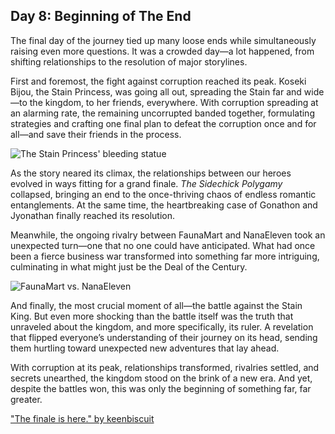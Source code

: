 ## Day 8: Beginning of The End

The final day of the journey tied up many loose ends while simultaneously raising even more questions. It was a crowded day—a lot happened, from shifting relationships to the resolution of major storylines.

First and foremost, the fight against corruption reached its peak. Koseki Bijou, the Stain Princess, was going all out, spreading the Stain far and wide—to the kingdom, to her friends, everywhere. With corruption spreading at an alarming rate, the remaining uncorrupted banded together, formulating strategies and crafting one final plan to defeat the corruption once and for all—and save their friends in the process.

![The Stain Princess' bleeding statue](images-opt/corruption.webp)

As the story neared its climax, the relationships between our heroes evolved in ways fitting for a grand finale. _The Sidechick Polygamy_ collapsed, bringing an end to the once-thriving chaos of endless romantic entanglements. At the same time, the heartbreaking case of Gonathon and Jyonathan finally reached its resolution.

Meanwhile, the ongoing rivalry between FaunaMart and NanaEleven took an unexpected turn—one that no one could have anticipated. What had once been a fierce business war transformed into something far more intriguing, culminating in what might just be the Deal of the Century.

![FaunaMart vs. NanaEleven](images-opt/faunamoom.webp)

And finally, the most crucial moment of all—the battle against the Stain King. But even more shocking than the battle itself was the truth that unraveled about the kingdom, and more specifically, its ruler. A revelation that flipped everyone’s understanding of their journey on its head, sending them hurtling toward unexpected new adventures that lay ahead.

With corruption at its peak, relationships transformed, rivalries settled, and secrets unearthed, the kingdom stood on the brink of a new era. And yet, despite the battles won, this was only the beginning of something far, far greater.

["The finale is here." by keenbiscuit](https://x.com/keenbiscuit/status/1832589405451931972)